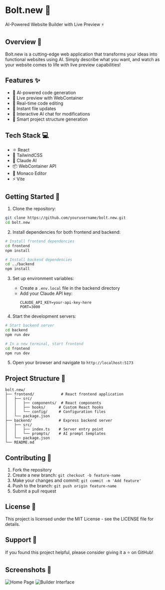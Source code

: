 # Bolt.new 🚀

AI-Powered Website Builder with Live Preview ⚡

## Overview 🌟

Bolt.new is a cutting-edge web application that transforms your ideas into functional websites using AI. Simply describe what you want, and watch as your website comes to life with live preview capabilities!

## Features ✨

- 🤖 AI-powered code generation
- 🎨 Live preview with WebContainer
- 📝 Real-time code editing
- 🔄 Instant file updates
- 💬 Interactive AI chat for modifications
- 🎯 Smart project structure generation

## Tech Stack 💻

- ⚛️ React
- 🎨 TailwindCSS
- 🧠 Claude AI
- 📦 WebContainer API
- 🔧 Monaco Editor
- ⚡ Vite

## Getting Started 🚀

1. Clone the repository:
```bash
git clone https://github.com/yourusername/bolt.new.git
cd bolt.new
```

2. Install dependencies for both frontend and backend:
```bash
# Install frontend dependencies
cd frontend
npm install

# Install backend dependencies
cd ../backend
npm install
```

3. Set up environment variables:
   - Create a `.env.local` file in the backend directory
   - Add your Claude API key:
     ```
     CLAUDE_API_KEY=your-api-key-here
     PORT=3000
     ```

4. Start the development servers:
```bash
# Start backend server
cd backend
npm run dev

# In a new terminal, start frontend
cd frontend
npm run dev
```

5. Open your browser and navigate to `http://localhost:5173`

## Project Structure 📁

```
bolt.new/
├── frontend/            # React frontend application
│   ├── src/
│   │   ├── components/  # React components
│   │   ├── hooks/      # Custom React hooks
│   │   └── config/     # Configuration files
│   └── package.json
├── backend/            # Express backend server
│   ├── src/
│   │   ├── index.ts    # Server entry point
│   │   └── prompts/    # AI prompt templates
│   └── package.json
└── README.md
```

## Contributing 🤝

1. Fork the repository
2. Create a new branch: `git checkout -b feature-name`
3. Make your changes and commit: `git commit -m 'Add feature'`
4. Push to the branch: `git push origin feature-name`
5. Submit a pull request

## License 📄

This project is licensed under the MIT License - see the LICENSE file for details.

## Support 💪

If you found this project helpful, please consider giving it a ⭐️ on GitHub!

## Screenshots 📸

![Home Page](https://your-screenshot-url.com/home.png)
![Builder Interface](https://your-screenshot-url.com/builder.png)
